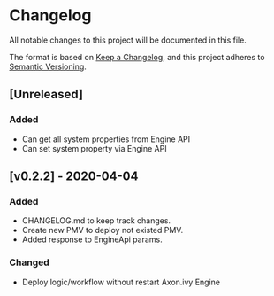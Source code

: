 # Changelog
All notable changes to this project will be documented in this file.

The format is based on [Keep a Changelog](https://keepachangelog.com/en/1.0.0/),
and this project adheres to [Semantic Versioning](https://semver.org/spec/v2.0.0.html).

## [Unreleased]
### Added
- Can get all system properties from Engine API
- Can set system property via Engine API

## [v0.2.2] - 2020-04-04
### Added
- CHANGELOG.md to keep track changes.
- Create new PMV to deploy not existed PMV.
- Added response to EngineApi params.

### Changed
- Deploy logic/workflow without restart Axon.ivy Engine
